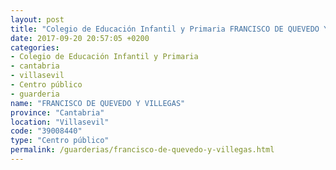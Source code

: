 ```yaml
---
layout: post
title: "Colegio de Educación Infantil y Primaria FRANCISCO DE QUEVEDO Y VILLEGAS"
date: 2017-09-20 20:57:05 +0200
categories:
- Colegio de Educación Infantil y Primaria
- cantabria
- villasevil
- Centro público
- guarderia
name: "FRANCISCO DE QUEVEDO Y VILLEGAS"
province: "Cantabria"
location: "Villasevil"
code: "39008440"
type: "Centro público"
permalink: /guarderias/francisco-de-quevedo-y-villegas.html
---
```

